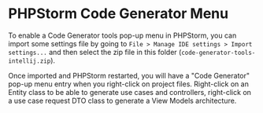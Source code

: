 # PHPStorm Code Generator Menu

To enable a Code Generator tools pop-up menu in PHPStorm, you can import some settings file by
going to `File > Manage IDE settings > Import settings...` and then select the
zip file in this folder (`code-generator-tools-intellij.zip`).

Once imported and PHPStorm restarted, you will have a "Code Generator" pop-up menu entry
when you right-click on project files. Right-click on an Entity class to
be able to generate use cases and controllers, right-click on a use case request DTO class
to generate a View Models architecture.
